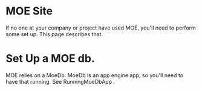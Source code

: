 # MOE Site #

If no one at your company or project have used MOE, you'll need to perform some set up. This page describes that.

# Set Up a MOE db. #

MOE relies on a MoeDb. MoeDb is an app engine app, so you'll need to have that running. See RunningMoeDbApp .
